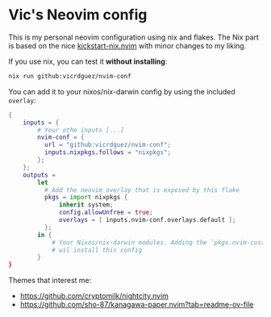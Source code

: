 # Vic's Neovim config

This is my personal neovim configuration using nix and flakes. The Nix part is based on the nice
[kickstart-nix.nvim] with minor changes to my liking.

If you use nix, you can test it **without installing**:

```bash
nix run github:vicrdguez/nvim-conf
```

You can add it to your nixos/nix-darwin config by using the included `overlay`:
```nix
{
    inputs = {
        # Your othe inputs [...]
        nvim-conf = {
          url = "github:vicrdguez/nvim-conf";
          inputs.nixpkgs.follows = "nixpkgs";
        };
    };
    outputs = 
        let
          # Add the neovim overlay that is exposed by this flake
          pkgs = import nixpkgs {
              inherit system;
              config.allowUnfree = true;
              overlays = [ inputs.nvim-conf.overlays.default ];
          };
        in {
            # Your Nixos/nix-darwin modules. Adding the `pkgs.nvim-custom` to your package list
            # wil install this config
        }
}
```

Themes that interest me:
* https://github.com/cryptomilk/nightcity.nvim
* https://github.com/sho-87/kanagawa-paper.nvim?tab=readme-ov-file

[kickstart-nix.nvim]: https://github.com/mrcjkb/kickstart-nix.nvim/tree/main
